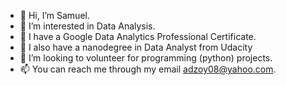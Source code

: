 - 👋 Hi, I’m Samuel.
- 👀 I’m interested in Data Analysis.
- 🌱 I have a Google Data Analytics Professional Certificate. 
- 🌱 I also have a nanodegree in Data Analyst from Udacity
- 💞️ I’m looking to volunteer for programming (python) projects.
- 📫 You can reach me through my email adzoy08@yahoo.com.

<!---
Adzoy08/Adzoy08 is a ✨ special ✨ repository because its `README.md` (this file) appears on your GitHub profile.
You can click the Preview link to take a look at your changes.
--->
